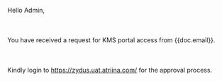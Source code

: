 Hello Admin,
<br></br>
<br></br>
You have received a request for KMS portal access from {{doc.email}}.
<br></br>
<br></br>
Kindly login to <a href ="https://zydus.uat.atriina.com/"> https://zydus.uat.atriina.com/</a> for the approval process.